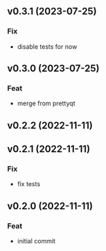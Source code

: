 ## v0.3.1 (2023-07-25)

### Fix

- disable tests for now

## v0.3.0 (2023-07-25)

### Feat

- merge from prettyqt

## v0.2.2 (2022-11-11)

## v0.2.1 (2022-11-11)

### Fix

- fix tests

## v0.2.0 (2022-11-11)

### Feat

- initial commit

